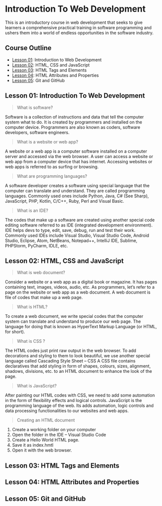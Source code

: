 # Introduction To Web Development
This is an introductory course in web development that seeks to give learners a comprehensive practical training in software programming and ushers them into a world of endless opportunities in the software industry.

## Course Outline
+ [Lesson 01](#lesson-01-introduction-to-web-development): Introduction to Web Development
+ [Lesson 02](#lesson-02-html-css-and-javascript): HTML, CSS and JavaScript
+ [Lesson 03](#lesson-03-html-tags-and-elements): HTML Tags and Elements
+ [Lesson 04](#lesson-04-html-attributes-and-properties): HTML Attributes and Properties
+ [Lesson 05](#lesson-05-git-and-github): Git and GitHub


## Lesson 01: Introduction To Web Development
> What is software?

Software is a collection of instructions and data that tell the computer system what to do.
It is created by programmers and installed on the computer device.
Programmers are also known as coders, software developers, software engineers.

> What is a website or web app?

A website or a web app is a computer software installed on a computer server and accessed via the web browser.
A user can access a website or web app from a computer device that has internet.
Accessing websites or web apps is referred to as surfing or browsing.

> What are programming languages?

A software developer creates a software using special language that the computer can translate and understand. They are called programming languages.
Commonly used ones include Python, Java, C# (See Sharp), JavaScript, PHP, Kotlin, C/C++, Ruby, Perl and Visual Basic.

> What is an IDE?

The codes that make up a software are created using another special code editing software referred to as IDE (integrated development environment). IDE helps devs to type, edit, save, debug, run and test their work.
Commonly used IDEs include Visual Studio, Visual Studio Code, Android Studio, Eclipse, Atom, NetBeans, Notepad++, IntelliJ IDE, Sublime, PHPStorm, PyCharm, IDLE, etc.


## Lesson 02: HTML, CSS and JavaScript
> What is web document?

Consider a website or a web app as a digital book or magazine.
It has pages containing text, images, videos, audio, etc.
As programmers, let’s refer to a page on the website or web app as a web document.
A web document is file of codes that make up a web page.

> What is HTML?

To create a web document, we write special codes that the computer system can translate and understand to produce our web page.
The language for doing that is known as HyperText Markup Language (or HTML, for short).

> What is CSS ?

The HTML codes just print raw output in the web browser.
To add decorations and styling to them to look beautiful, we use another special language called Cascading Style Sheet – CSS
A CSS file contains declaratives that add styling in form of shapes, colours, sizes, alignment, shadows, divisions, etc. to an HTML document to enhance the look of the page.

> What is JavaScript?

After painting our HTML codes with CSS, we need to add some automation in the form of flexibility effects and logical controls.
JavaScript is the programming language of the web.
Its adds automation, logic controls and data processing functionalities to our websites and web apps.

>  Creating an HTML document

1. Create a working folder on your computer
2. Open the folder in the IDE – Visual Studio Code
3. Create a Hello World HTML page.
4. Save it as index.hmtl
5. Open it with the web browser.


## Lesson 03: HTML Tags and Elements


## Lesson 04: HTML Attributes and Properties


## Lesson 05: Git and GitHub
